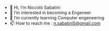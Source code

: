 - 👋 Hi, I’m Niccolò Sabatini
- 👀 I’m interested in becoming a Engeneer
- 🌱 I’m currently learning Computer engeneering 
- 📫 How to reach me : n.sabatini5@gmail.com

<!---
niccolosabatini/niccolosabatini is a ✨ special ✨ repository because its `README.md` (this file) appears on your GitHub profile.
You can click the Preview link to take a look at your changes.
--->
